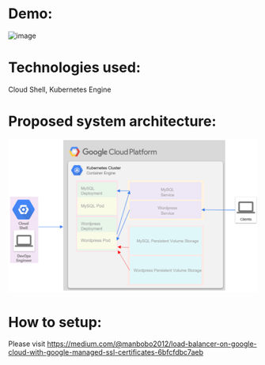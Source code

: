 # Demo:
![image](https://github.com/manbobo2002/gcp_lb/blob/master/demo.gif)  

# Technologies used:  
Cloud Shell, Kubernetes Engine

# Proposed system architecture:
![image](https://github.com/manbobo2002/wordpress-k8s/blob/master/solution-diagram.PNG)  


# How to setup:  
Please visit https://medium.com/@manbobo2012/load-balancer-on-google-cloud-with-google-managed-ssl-certificates-6bfcfdbc7aeb
